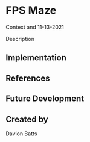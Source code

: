 # FPS Maze
Context and 11-13-2021

Description

## Implementation


## References

## Future Development

## Created by
Davion Batts
